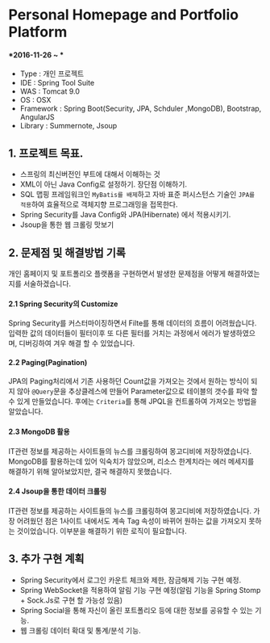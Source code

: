 # Personal Homepage and Portfolio Platform

#### *2016-11-26 ~ *  

- Type : 개인 프로젝트
- IDE : Spring Tool Suite
- WAS : Tomcat 9.0
- OS : OSX  
- Framework : Spring Boot(Security, JPA, Schduler ,MongoDB), Bootstrap, AngularJS  
- Library : Summernote, Jsoup


## 1. 프로젝트 목표.
- 스프링의 최신버전인 부트에 대해서 이해하는 것
- XML이 아닌 Java Config로 설정하기. 장단점 이해하기.
- SQL 맵핑 프레임워크인 `MyBatis를 배제`하고 자바 표준  퍼시스턴스 기술인 `JPA를 적용`하여 효율적으로 객체지향 프로그래밍을 접목한다. 
- Spring Security를 Java Config와 JPA(Hibernate) 에서 적용시키기.
- Jsoup을 통한 웹 크롤링 맛보기 


## 2. 문제점 및 해결방법 기록  
개인 홈페이지 및 포트폴리오 플랫폼을 구현하면서 발생한 문제점을 어떻게 해결하였는지를 서술하겠습니다. 

#### 2.1 Spring Security의 Customize
Spring Security를 커스터마이징하면서 Filte를 통해 데이터의 흐름이 어려웠습니다. 입력한 값의 데이터들이 필터이후 또 다른 필터를 거치는 과정에서 에러가 발생하였으며, 디버깅하여 겨우 해결 할 수 있었습니다.

#### 2.2 Paging(Pagination)
JPA의 Paging처리에서 기존 사용하던 Count값을 가져오는 것에서 원하는 방식이 되지 않아 `@Query`문을 추상클레스에 만들어 Parameter값으로 테이블의 갯수를 파악 할 수 있게 만들었습니다. 후에는 `Criteria`를 통해 JPQL을 컨트롤하여 가져오는 방법을 알았습니다. 

#### 2.3 MongoDB 활용
IT관련 정보를 제공하는 사이트들의 뉴스를 크롤링하여 몽고디비에 저장하였습니다. MongoDB를 활용하는데 있어 익숙치가 않았으며, 리소스 한계치라는 에러 메세지를 해결하기 위해 알아보았지만, 결국 해결하지 못했습니다.

#### 2.4 Jsoup을 통한 데이터 크롤링
IT관련 정보를 제공하는 사이트들의 뉴스를 크롤링하여 몽고디비에 저장하였습니다. 가장 어려웠던 점은 1사이트 내에서도 계속 Tag 속성이 바뀌어 원하는 값을 가져오지 못하는 것이었습니다. 이부분을 해결하기 위한 로직이 필요합니다.


## 3. 추가 구현 계획 

- Spring Security에서 로그인 카운트 체크와 제한, 잠금해제 기능 구현 예정.
- Spring WebSocket을 적용하여 알림 기능 구현 예정(알림 기능을 Spring Stomp + Sock.Js로 구현 할 가능성 있음)  
- Spring Social을 통해 자신이 올린 포트폴리오 등에 대한 정보를 공유할 수 있는 기능.
- 웹 크롤링 데이터 확대 및 통계/분석 기능.
